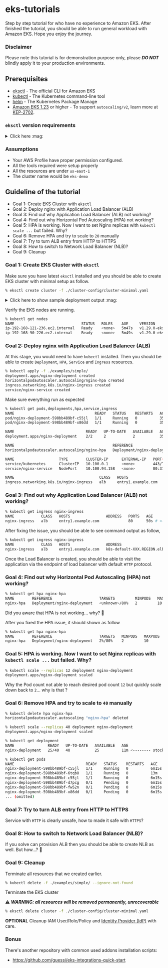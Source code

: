# eks-tutorials

Step by step tutorial for who have no experience to Amazon EKS. After finished the tutorial, you should be able to run general workload with Amazon EKS. Hope you enjoy the journey.

### Disclaimer

Please note this tutorial is for demonstration purpose only, please **_DO NOT_** blindly apply it to your production environments.

## Prerequisites

- [eksctl](https://eksctl.io/) - The official CLI for Amazon EKS
- [kubectl](https://kubernetes.io/docs/tasks/tools/) - The Kubernetes command-line tool
- [helm](https://helm.sh/) - The Kubernetes Package Manage
- [Amazon EKS 1.23](https://docs.aws.amazon.com/eks/latest/userguide/kubernetes-versions-extended.html#kubernetes-1.23) or higher - To support `autoscaling/v2`, learn more at [KEP-2702](https://github.com/kubernetes/enhancements/tree/master/keps/sig-autoscaling/2702-graduate-hpa-api-to-GA).

### `eksctl` version requirements

<details>
<summary>Click here :mag:</summary>

- To get support for Amazon EKS 1.29
    - support have been added after [eksctl-0.169.0](https://github.com/eksctl-io/eksctl/releases/tag/v0.169.0) released.

- To get support for Amazon EKS 1.28
    - support have been added after [eksctl-0.160.0](https://github.com/eksctl-io/eksctl/releases/tag/v0.160.0) released.

- To get support for Amazon EKS 1.27
    - support have been added after [eksctl-0.143.0](https://github.com/eksctl-io/eksctl/releases/tag/v0.143.0) released.

- To get support for Amazon EKS 1.26
    - support have been added after [eksctl-0.138.0](https://github.com/eksctl-io/eksctl/releases/tag/v0.138.0) released.

- To get support for Amazon EKS 1.25
    - support have been added after [eksctl-0.132.0](https://github.com/eksctl-io/eksctl/releases/tag/v0.132.0) released.

- To get support for Amazon EKS 1.24
    - support have been added after [eksctl-0.120.0](https://github.com/eksctl-io/eksctl/releases/tag/v0.120.0) released.

- To get support for Amazon EKS 1.23
    - support have been added after [eksctl-0.109.0](https://github.com/eksctl-io/eksctl/releases/tag/v0.109.0) released.

- To get support for Amazon EKS 1.22
    - support have been added after [eksctl-0.92.0](https://github.com/eksctl-io/eksctl/releases/tag/v0.92.0) released.
    - support have been removed after [eksctl-0.151.0](https://github.com/eksctl-io/eksctl/releases/tag/v0.151.0) released.

</details>

### Assumptions

- Your AWS Profile have proper permission configured.
- All the tools required were setup properly
- All the resources are under `us-east-1`
- The cluster name would be `eks-demo`

## Guideline of the tutorial

- Goal 1: Create EKS Cluster with `eksctl`
- Goal 2: Deploy nginx with Application Load Balancer (ALB)
- Goal 3: Find out why Application Load Balancer (ALB) not working?
- Goal 4: Find out why Horizontal Pod Autoscaling (HPA) not working?
- Goal 5: HPA is working. Now I want to set Nginx replicas with `kubectl scale ...` but failed. Why?
- Goal 6: Remove HPA and try to scale to `20` manually
- Goal 7: Try to turn ALB entry from HTTP to HTTPS
- Goal 8: How to switch to Network Load Balancer (NLB)?
- Goal 9: Cleanup


### Goal 1: Create EKS Cluster with `eksctl`

Make sure you have latest `eksctl` installed and you should be able to create EKS cluster with minimal setup as follow.

```sh
% eksctl create cluster -f ./cluster-config/cluster-minimal.yaml
```

<details>
<summary>Click here to show sample deployment output :mag:</summary>

```
2024-XX-XX XX:XX:XX [ℹ]  eksctl version 0.169.0
2024-XX-XX XX:XX:XX [ℹ]  using region us-east-1
2024-XX-XX XX:XX:XX [ℹ]  subnets for us-east-1a - public:192.168.0.0/19 private:192.168.64.0/19
2024-XX-XX XX:XX:XX [ℹ]  subnets for us-east-1b - public:192.168.32.0/19 private:192.168.96.0/19
2024-XX-XX XX:XX:XX [ℹ]  nodegroup "mng-1" will use "" [AmazonLinux2/1.28]
2024-XX-XX XX:XX:XX [ℹ]  using Kubernetes version 1.29
2024-XX-XX XX:XX:XX [ℹ]  creating EKS cluster "eks-demo" in "us-east-1" region with managed nodes
2024-XX-XX XX:XX:XX [ℹ]  1 nodegroup (mng-1) was included (based on the include/exclude rules)
2024-XX-XX XX:XX:XX [ℹ]  will create a CloudFormation stack for cluster itself and 0 nodegroup stack(s)
2024-XX-XX XX:XX:XX [ℹ]  will create a CloudFormation stack for cluster itself and 1 managed nodegroup stack(s)
2024-XX-XX XX:XX:XX [ℹ]  if you encounter any issues, check CloudFormation console or try 'eksctl utils describe-stacks --region=us-east-1 --cluster=eks-demo'
2024-XX-XX XX:XX:XX [ℹ]  Kubernetes API endpoint access will use provided values {publicAccess=true, privateAccess=true} for cluster "eks-demo" in "us-east-1"
2024-XX-XX XX:XX:XX [ℹ]  configuring CloudWatch logging for cluster "eks-demo" in "us-east-1" (enabled types: api, audit, authenticator, controllerManager, scheduler & no types disabled)
2024-XX-XX XX:XX:XX [ℹ]
2 sequential tasks: { create cluster control plane "eks-demo",
    2 sequential sub-tasks: {
        6 sequential sub-tasks: {
            wait for control plane to become ready,
            update CloudWatch log retention,
            associate IAM OIDC provider,
            no tasks,
            restart daemonset "kube-system/aws-node",
            1 task: { create addons },
        },
        create managed nodegroup "mng-1",
    }
}
2024-XX-XX XX:XX:XX [ℹ]  building cluster stack "eksctl-eks-demo-cluster"
2024-XX-XX XX:XX:XX [ℹ]  deploying stack "eksctl-eks-demo-cluster"
2024-XX-XX XX:XX:XX [ℹ]  waiting for CloudFormation stack "eksctl-eks-demo-cluster"
2024-XX-XX XX:XX:XX [ℹ]  set log retention to 90 days for CloudWatch logging
2024-XX-XX XX:XX:XX [ℹ]  daemonset "kube-system/aws-node" restarted
2024-XX-XX XX:XX:XX [ℹ]  creating role using recommended policies
2024-XX-XX XX:XX:XX [ℹ]  deploying stack "eksctl-eks-demo-addon-vpc-cni"
2024-XX-XX XX:XX:XX [ℹ]  waiting for CloudFormation stack "eksctl-eks-demo-addon-vpc-cni"
2024-XX-XX XX:XX:XX [ℹ]  creating addon
2024-XX-XX XX:XX:XX [ℹ]  addon "vpc-cni" active
2024-XX-XX XX:XX:XX [ℹ]  building managed nodegroup stack "eksctl-eks-demo-nodegroup-mng-1"
2024-XX-XX XX:XX:XX [ℹ]  deploying stack "eksctl-eks-demo-nodegroup-mng-1"
2024-XX-XX XX:XX:XX [ℹ]  waiting for CloudFormation stack "eksctl-eks-demo-nodegroup-mng-1"
2024-XX-XX XX:XX:XX [ℹ]  waiting for the control plane to become ready
2024-XX-XX XX:XX:XX [✔]  saved kubeconfig as "/Users/demoUser/.kube/config"
2024-XX-XX XX:XX:XX [ℹ]  no tasks
2024-XX-XX XX:XX:XX [✔]  all EKS cluster resources for "eks-demo" have been created
2024-XX-XX XX:XX:XX [ℹ]  nodegroup "mng-1" has 2 node(s)
2024-XX-XX XX:XX:XX [ℹ]  node "ip-192-168-121-236.ec2.internal" is ready
2024-XX-XX XX:XX:XX [ℹ]  node "ip-192-168-90-226.ec2.internal" is ready
2024-XX-XX XX:XX:XX [ℹ]  waiting for at least 2 node(s) to become ready in "mng-1"
2024-XX-XX XX:XX:XX [ℹ]  nodegroup "mng-1" has 2 node(s)
2024-XX-XX XX:XX:XX [ℹ]  node "ip-192-168-121-236.ec2.internal" is ready
2024-XX-XX XX:XX:XX [ℹ]  node "ip-192-168-90-226.ec2.internal" is ready
2024-XX-XX XX:XX:XX [ℹ]  no recommended policies found, proceeding without any IAM
2024-XX-XX XX:XX:XX [ℹ]  creating addon
2024-XX-XX XX:XX:XX [ℹ]  addon "coredns" active
2024-XX-XX XX:XX:XX [ℹ]  no recommended policies found, proceeding without any IAM
2024-XX-XX XX:XX:XX [ℹ]  creating addon
2024-XX-XX XX:XX:XX [ℹ]  addon "kube-proxy" active
2024-XX-XX XX:XX:XX [ℹ]  no recommended policies found, proceeding without any IAM
2024-XX-XX XX:XX:XX [ℹ]  creating addon
2024-XX-XX XX:XX:XX [ℹ]  addon "eks-pod-identity-agent" active
2024-XX-XX XX:XX:XX [ℹ]  kubectl command should work with "/Users/demoUser/.kube/config", try 'kubectl get nodes'
2024-XX-XX XX:XX:XX [✔]  EKS cluster "eks-demo" in "us-east-1" region is ready
```
</details>

Verify the EKS nodes are running.

```sh
% kubectl get nodes
NAME                              STATUS   ROLES    AGE     VERSION
ip-192-168-121-236.ec2.internal   Ready    <none>   5m47s   v1.29.0-eks-5e0fdde
ip-192-168-90-226.ec2.internal    Ready    <none>   5m49s   v1.29.0-eks-5e0fdde
```

### Goal 2: Deploy nginx with Application Load Balancer (ALB)

At this stage, you would need to have `kubectl` installed. Then you should be able to create `Deployment`, `HPA`, `Service` and `Ingress` resources.

```sh
% kubectl apply -f ./examples/simple/
deployment.apps/nginx-deployment created
horizontalpodautoscaler.autoscaling/nginx-hpa created
ingress.networking.k8s.io/nginx-ingress created
service/nginx-service created
```

Make sure everything run as expected

```sh
% kubectl get pods,deployments,hpa,service,ingress
NAME                                    READY   STATUS    RESTARTS   AGE
pod/nginx-deployment-598bb489bf-c55jl   1/1     Running   0          35s
pod/nginx-deployment-598bb489bf-x86dd   1/1     Running   0          35s

NAME                                READY   UP-TO-DATE   AVAILABLE   AGE
deployment.apps/nginx-deployment    2/2     2            2           35s

NAME                                            REFERENCE                     TARGETS         MINPODS   MAXPODS   REPLICAS   AGE
horizontalpodautoscaler.autoscaling/nginx-hpa   Deployment/nginx-deployment   <unknown>/80%   2         10        2          34s

NAME                    TYPE        CLUSTER-IP      EXTERNAL-IP   PORT(S)        AGE
service/kubernetes      ClusterIP   10.100.0.1      <none>        443/TCP        16m
service/nginx-service   NodePort    10.100.94.158   <none>        80:31251/TCP   34s

NAME                                      CLASS   HOSTS                ADDRESS   PORTS   AGE
ingress.networking.k8s.io/nginx-ingress   alb     entry1.example.com             80      35s
```

### Goal 3: Find out why Application Load Balancer (ALB) not working?

```sh
% kubectl get ingress nginx-ingress
NAME            CLASS   HOSTS                ADDRESS   PORTS   AGE
nginx-ingress   alb     entry1.example.com             80      50s # <-------- no address shown, why?
```

After fixing the issue, you should be able to see command output as follow,

```sh
% kubectl get ingress nginx-ingress
NAME            CLASS   HOSTS                ADDRESS                                    PORTS   AGE
nginx-ingress   alb     entry1.example.com   k8s-default-XXX.REGION.elb.amazonaws.com   80      60s
```

Once the Load Balancer is created, you should be able to visit the application via the endpoint of load balancer with default `HTTP` protocol.

### Goal 4: Find out why Horizontal Pod Autoscaling (HPA) not working?

```sh
% kubectl get hpa nginx-hpa
NAME        REFERENCE                     TARGETS         MINPODS   MAXPODS   REPLICAS   AGE
nginx-hpa   Deployment/nginx-deployment   <unknown>/80%   2         10        2          68s
```

Did you aware that HPA is not working... why? :thinking:

After you fixed the HPA issue, it should shown as follow

```sh
% kubectl get hpa nginx-hpa
NAME        REFERENCE                     TARGETS   MINPODS   MAXPODS   REPLICAS   AGE
nginx-hpa   Deployment/nginx-deployment   2%/80%    2         10        2          2m7s
```

### Goal 5: HPA is working. Now I want to set Nginx replicas with `kubectl scale ...` but failed. Why?

```sh
% kubectl scale --replicas 12 deployment nginx-deployment
deployment.apps/nginx-deployment scaled
```

Why the Pod count not able to reach desired pod count `12` but quickly scale down back to `2`... why is that ?

### Goal 6: Remove HPA and try to scale to `40` manually

```sh
% kubectl delete hpa nginx-hpa
horizontalpodautoscaler.autoscaling "nginx-hpa" deleted
```

```sh
% kubectl scale --replicas 40 deployment nginx-deployment
deployment.apps/nginx-deployment scaled
```

```sh
% kubectl get deployment
NAME               READY   UP-TO-DATE   AVAILABLE   AGE
nginx-deployment   25/40   40           25          11m <-------- stock at "25/40" ...why?
```

```sh
% kubectl get pods
NAME                                READY   STATUS    RESTARTS   AGE
nginx-deployment-598bb489bf-c55jl   1/1     Running   0          6m15s
nginx-deployment-598bb489bf-6tqb8   1/1     Running   0          13m
nginx-deployment-598bb489bf-c55jl   1/1     Running   0          6m15s
nginx-deployment-598bb489bf-d7pcg   0/1     Pending   0          6m15s # <-------- Pending
nginx-deployment-598bb489bf-fw52n   0/1     Pending   0          6m15s # <-------- Pending
nginx-deployment-598bb489bf-x86dd   0/1     Pending   0          6m15s # <-------- Pending
... (omitted)
```

### Goal 7: Try to turn ALB entry from HTTP to HTTPS

Service with `HTTP` is clearly unsafe, how to made it safe with `HTTPS`?

### Goal 8: How to switch to Network Load Balancer (NLB)?

If you solve can provision ALB then you should be able to create NLB as well. But how...? :thinking:

### Goal 9: Cleanup

Terminate all resources that we created earlier.

```sh
% kubectl delete -f ./examples/simple/ --ignore-not-found
```

Terminate the EKS cluster

:warning: **_WARNING: all resources will be removed permanently, unrecoverable_**

```sh
% eksctl delete cluster -f ./cluster-config/cluster-minimal.yaml
```

**OPTIONAL** Cleanup IAM User/Role/Policy and [Identity Provider (IdP)](https://console.aws.amazon.com/iamv2/home?#/identity_providers) with care.

### Bonus

There's another repository with common used addons installation scripts:

- https://github.com/guessi/eks-integrations-quick-start
